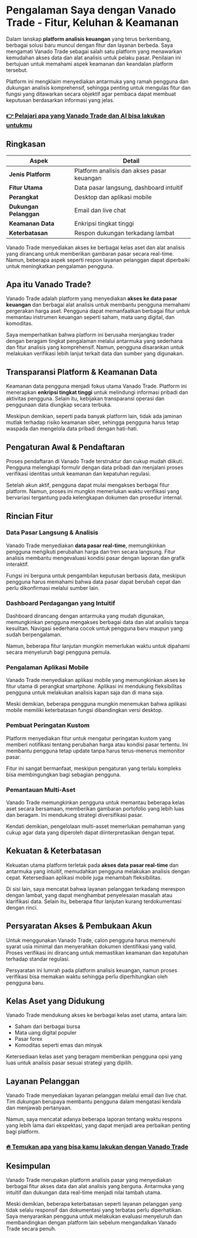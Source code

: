 # Pengalaman Saya dengan Vanado Trade - Fitur, Keluhan & Keamanan
 

Dalam lanskap **platform analisis keuangan** yang terus berkembang, berbagai solusi baru muncul dengan fitur dan layanan berbeda. Saya mengamati Vanado Trade sebagai salah satu platform yang menawarkan kemudahan akses data dan alat analisis untuk pelaku pasar. Penilaian ini bertujuan untuk memahami aspek keamanan dan keandalan platform tersebut.

Platform ini mengklaim menyediakan antarmuka yang ramah pengguna dan dukungan analisis komprehensif, sehingga penting untuk mengulas fitur dan fungsi yang ditawarkan secara objektif agar pembaca dapat membuat keputusan berdasarkan informasi yang jelas.

### [👉 Pelajari apa yang Vanado Trade dan AI bisa lakukan untukmu](https://tinyurl.com/2bx4xo8x)
## Ringkasan

| Aspek                   | Detail                                      |
|-------------------------|---------------------------------------------|
| **Jenis Platform**       | Platform analisis dan akses pasar keuangan  |
| **Fitur Utama**          | Data pasar langsung, dashboard intuitif    |
| **Perangkat**            | Desktop dan aplikasi mobile                  |
| **Dukungan Pelanggan**   | Email dan live chat                          |
| **Keamanan Data**        | Enkripsi tingkat tinggi                      |
| **Keterbatasan**         | Respon dukungan terkadang lambat             |

Vanado Trade menyediakan akses ke berbagai kelas aset dan alat analisis yang dirancang untuk memberikan gambaran pasar secara real-time. Namun, beberapa aspek seperti respon layanan pelanggan dapat diperbaiki untuk meningkatkan pengalaman pengguna.

## Apa itu Vanado Trade?

Vanado Trade adalah platform yang menyediakan **akses ke data pasar keuangan** dan berbagai alat analisis untuk membantu pengguna memahami pergerakan harga aset. Pengguna dapat memanfaatkan berbagai fitur untuk memantau instrumen keuangan seperti saham, mata uang digital, dan komoditas.

Saya memperhatikan bahwa platform ini berusaha menjangkau trader dengan beragam tingkat pengalaman melalui antarmuka yang sederhana dan fitur analisis yang komprehensif. Namun, pengguna disarankan untuk melakukan verifikasi lebih lanjut terkait data dan sumber yang digunakan.

## Transparansi Platform & Keamanan Data

Keamanan data pengguna menjadi fokus utama Vanado Trade. Platform ini menerapkan **enkripsi tingkat tinggi** untuk melindungi informasi pribadi dan aktivitas pengguna. Selain itu, kebijakan transparansi operasi dan penggunaan data diungkap secara terbuka.

Meskipun demikian, seperti pada banyak platform lain, tidak ada jaminan mutlak terhadap risiko keamanan siber, sehingga pengguna harus tetap waspada dan mengelola data pribadi dengan hati-hati.

## Pengaturan Awal & Pendaftaran

Proses pendaftaran di Vanado Trade terstruktur dan cukup mudah diikuti. Pengguna melengkapi formulir dengan data pribadi dan menjalani proses verifikasi identitas untuk keamanan dan kepatuhan regulasi.

Setelah akun aktif, pengguna dapat mulai mengakses berbagai fitur platform. Namun, proses ini mungkin memerlukan waktu verifikasi yang bervariasi tergantung pada kelengkapan dokumen dan prosedur internal.

## Rincian Fitur

### Data Pasar Langsung & Analisis

Vanado Trade menyediakan **data pasar real-time**, memungkinkan pengguna mengikuti perubahan harga dan tren secara langsung. Fitur analisis membantu mengevaluasi kondisi pasar dengan laporan dan grafik interaktif.

Fungsi ini berguna untuk pengambilan keputusan berbasis data, meskipun pengguna harus memahami bahwa data pasar dapat berubah cepat dan perlu dikonfirmasi melalui sumber lain.

### Dashboard Perdagangan yang Intuitif

Dashboard dirancang dengan antarmuka yang mudah digunakan, memungkinkan pengguna mengakses berbagai data dan alat analisis tanpa kesulitan. Navigasi sederhana cocok untuk pengguna baru maupun yang sudah berpengalaman.

Namun, beberapa fitur lanjutan mungkin memerlukan waktu untuk dipahami secara menyeluruh bagi pengguna pemula.

### Pengalaman Aplikasi Mobile

Vanado Trade menyediakan aplikasi mobile yang memungkinkan akses ke fitur utama di perangkat smartphone. Aplikasi ini mendukung fleksibilitas pengguna untuk melakukan analisis kapan saja dan di mana saja.

Meski demikian, beberapa pengguna mungkin menemukan bahwa aplikasi mobile memiliki keterbatasan fungsi dibandingkan versi desktop.

### Pembuat Peringatan Kustom

Platform menyediakan fitur untuk mengatur peringatan kustom yang memberi notifikasi tentang perubahan harga atau kondisi pasar tertentu. Ini membantu pengguna tetap update tanpa harus terus-menerus memonitor pasar.

Fitur ini sangat bermanfaat, meskipun pengaturan yang terlalu kompleks bisa membingungkan bagi sebagian pengguna.

### Pemantauan Multi-Aset

Vanado Trade memungkinkan pengguna untuk memantau beberapa kelas aset secara bersamaan, memberikan gambaran portofolio yang lebih luas dan beragam. Ini mendukung strategi diversifikasi pasar.

Kendati demikian, pengelolaan multi-asset memerlukan pemahaman yang cukup agar data yang diperoleh dapat diinterpretasikan dengan tepat.

## Kekuatan & Keterbatasan

Kekuatan utama platform terletak pada **akses data pasar real-time** dan antarmuka yang intuitif, memudahkan pengguna melakukan analisis dengan cepat. Ketersediaan aplikasi mobile juga menambah fleksibilitas.

Di sisi lain, saya mencatat bahwa layanan pelanggan terkadang merespon dengan lambat, yang dapat menghambat penyelesaian masalah atau klarifikasi data. Selain itu, beberapa fitur lanjutan kurang terdokumentasi dengan rinci.

## Persyaratan Akses & Pembukaan Akun

Untuk menggunakan Vanado Trade, calon pengguna harus memenuhi syarat usia minimal dan menyerahkan dokumen identifikasi yang valid. Proses verifikasi ini dirancang untuk memastikan keamanan dan kepatuhan terhadap standar regulasi.

Persyaratan ini lumrah pada platform analisis keuangan, namun proses verifikasi bisa memakan waktu sehingga perlu diperhitungkan oleh pengguna baru.

## Kelas Aset yang Didukung

Vanado Trade mendukung akses ke berbagai kelas aset utama, antara lain:

- Saham dari berbagai bursa
- Mata uang digital populer
- Pasar forex
- Komoditas seperti emas dan minyak

Ketersediaan kelas aset yang beragam memberikan pengguna opsi yang luas untuk analisis pasar sesuai strategi yang dipilih.

## Layanan Pelanggan

Vanado Trade menyediakan layanan pelanggan melalui email dan live chat. Tim dukungan berupaya membantu pengguna dalam mengatasi kendala dan menjawab pertanyaan.

Namun, saya mencatat adanya beberapa laporan tentang waktu respons yang lebih lama dari ekspektasi, yang dapat menjadi area perbaikan penting bagi platform.

### [🔥 Temukan apa yang bisa kamu lakukan dengan Vanado Trade](https://tinyurl.com/2bx4xo8x)
## Kesimpulan

Vanado Trade merupakan platform analisis pasar yang menyediakan berbagai fitur akses data dan alat analisis yang berguna. Antarmuka yang intuitif dan dukungan data real-time menjadi nilai tambah utama.

Meski demikian, beberapa keterbatasan seperti layanan pelanggan yang tidak selalu responsif dan dokumentasi yang terbatas perlu diperhatikan. Saya menyarankan pengguna untuk melakukan evaluasi menyeluruh dan membandingkan dengan platform lain sebelum mengandalkan Vanado Trade secara penuh.